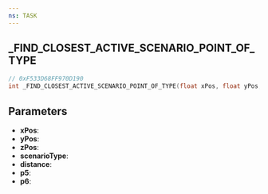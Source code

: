 ```yaml
---
ns: TASK
---
```

## _FIND_CLOSEST_ACTIVE_SCENARIO_POINT_OF_TYPE

```c
// 0xF533D68FF970D190
int _FIND_CLOSEST_ACTIVE_SCENARIO_POINT_OF_TYPE(float xPos, float yPos, float zPos, Hash scenarioType, float distance, Any p5, BOOL p6);
```

## Parameters
* **xPos**:
* **yPos**:
* **zPos**:
* **scenarioType**:
* **distance**:
* **p5**:
* **p6**:
